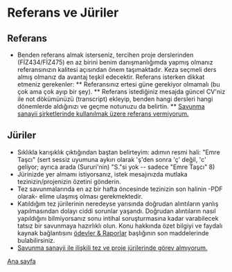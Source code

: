 # Referans ve Jüriler
## Referans
* Benden referans almak isterseniz, tercihen proje derslerinden (FİZ434/FİZ475) en az birini benim danışmanlığımda yapmış olmanız referansınızın kalitesi açısından önem taşımaktadır. Keza seçmeli ders almış olmanız da avantaj teşkil edecektir. Referans isterken dikkat etmeniz gerekenler:
** Referansınız ertesi güne gerekiyor olmamalı (bu çok ama çok ayıp bir şey).
** Referans istediğiniz mesajda güncel CV'niz ile not dökümünüzü (transcript) ekleyip, benden hangi dersleri hangi dönemlerde aldığınızı ve geçme notunuzu da belirtin.
** <u>Savunma sanayii şirketlerinde kullanılmak üzere referans vermiyorum.</u>
## Jüriler
* Sıklıkla karışıklık çıktığından baştan belirteyim: adımın resmi hali: "Emre Taşcı" (sert sessiz uyumuna aykırı olarak 'ş'den sonra 'ç' değil, 'c' geliyor; ayrıca arada (Sururi'nin) "S."si yok -- sadece "Emre Taşcı" 8)
* Jürinizde yer almamı istiyorsanız, istek mesajınızda mutlaka tezinizin/projenizin özetini gönderin.
* Tez savunmalarında en az bir hafta öncesinde tezinizin son halinin -PDF olarak- elime ulaşmış olması gerekmektedir.
* Katıldığım tez jürilerinin neredeyse yarısında doğrudan alıntıların yanlış yapılmasından dolayı ciddi sorunlar yaşandı. Doğrudan alıntıların nasıl yapıldığını bilmiyorsanız sonu intihal soruşturmasına kadar varabilecek tatsız bir savunmaya hazırlıklı olun. Konu hakkında özet bilgiyi ve faydalı kaynak bağlantısını [ödevler & Raporlar](odevler_raporlar.html) başlığının son maddelerinde bulabilirsiniz.
* <u>Savunma sanayii ile ilişkili tez ve proje jürilerinde görev almıyorum.</u>

[Ana sayfa](README.md)
